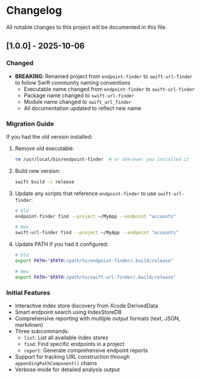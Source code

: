 # Changelog

All notable changes to this project will be documented in this file.

## [1.0.0] - 2025-10-06

### Changed
- **BREAKING**: Renamed project from `endpoint-finder` to `swift-url-finder` to follow Swift community naming conventions
  - Executable name changed from `endpoint-finder` to `swift-url-finder`
  - Package name changed to `swift-url-finder`
  - Module name changed to `swift_url_finder`
  - All documentation updated to reflect new name

### Migration Guide

If you had the old version installed:

1. Remove old executable:
   ```bash
   rm /usr/local/bin/endpoint-finder  # or wherever you installed it
   ```

2. Build new version:
   ```bash
   swift build -c release
   ```

3. Update any scripts that reference `endpoint-finder` to use `swift-url-finder`:
   ```bash
   # Old
   endpoint-finder find --project ~/MyApp --endpoint "accounts"
   
   # New
   swift-url-finder find --project ~/MyApp --endpoint "accounts"
   ```

4. Update PATH if you had it configured:
   ```bash
   # Old
   export PATH="$PATH:/path/to/endpoint-finder/.build/release"
   
   # New
   export PATH="$PATH:/path/to/swift-url-finder/.build/release"
   ```

### Initial Features

- Interactive index store discovery from Xcode DerivedData
- Smart endpoint search using IndexStoreDB
- Comprehensive reporting with multiple output formats (text, JSON, markdown)
- Three subcommands:
  - `list`: List all available index stores
  - `find`: Find specific endpoints in a project
  - `report`: Generate comprehensive endpoint reports
- Support for tracking URL construction through `appendingPathComponent()` chains
- Verbose mode for detailed analysis output
